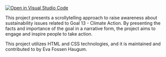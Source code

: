 [![Open in Visual Studio Code](https://classroom.github.com/assets/open-in-vscode-718a45dd9cf7e7f842a935f5ebbe5719a5e09af4491e668f4dbf3b35d5cca122.svg)](https://classroom.github.com/online_ide?assignment_repo_id=10945934&assignment_repo_type=AssignmentRepo)

This project presents a scrollytelling approach to raise awareness about sustainability issues related to Goal 13 - Climate Action. By presenting the facts and importance of the goal in a narrative form, the project aims to engage and inspire people to take action. 

This project utilizes HTML and CSS technologies, and it is maintained and contributed to by Eva Fossen Haugum.